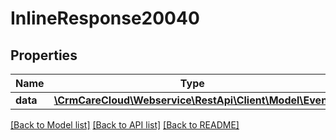 # InlineResponse20040

## Properties
Name | Type | Description | Notes
------------ | ------------- | ------------- | -------------
**data** | [**\CrmCareCloud\Webservice\RestApi\Client\Model\Event**](Event.md) |  | [optional] 

[[Back to Model list]](../../README.md#documentation-for-models) [[Back to API list]](../../README.md#documentation-for-api-endpoints) [[Back to README]](../../README.md)

